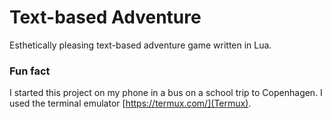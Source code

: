 # Text-based Adventure
Esthetically pleasing text-based adventure game written in Lua.


### Fun fact
I started this project on my phone in a bus on a school trip to Copenhagen. I used the terminal emulator [https://termux.com/](Termux).
